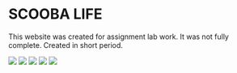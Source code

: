 # SCOOBA LIFE
This website was created for assignment lab work. It was not fully complete. Created in short period.

![](https://img.shields.io/badge/HTML-grey?style=for-the-badge&logo=html5)
![](https://img.shields.io/badge/CSS-grey?style=for-the-badge&logo=css3)
![](https://img.shields.io/badge/JAVASCRIPT-grey?style=for-the-badge&logo=javascript)
![](https://img.shields.io/badge/BOOTSTRAP-grey?style=for-the-badge&logo=bootstrap)
![](https://img.shields.io/badge/AOS-grey?style=for-the-badge&logo=aos)
